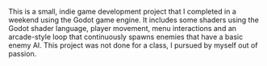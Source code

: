 This is a small, indie game development project that I completed in a weekend using the Godot game engine. It includes some shaders using the Godot shader language, player movement, menu interactions and an arcade-style loop that continuously spawns enemies that have a basic enemy AI. This project was not done for a class, I pursued by myself out of passion. 
